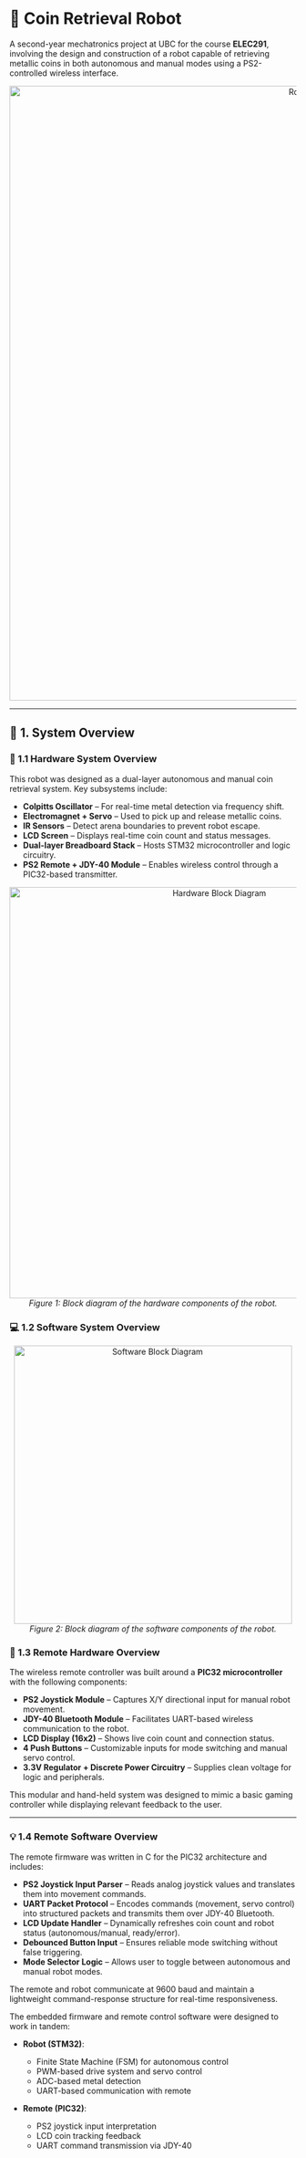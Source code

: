 # 🤖 Coin Retrieval Robot

A second-year mechatronics project at UBC for the course **ELEC291**, involving the design and construction of a robot capable of retrieving metallic coins in both autonomous and manual modes using a PS2-controlled wireless interface.

<p align="center">
  <img width="1078" alt="Robot Front View" src="https://github.com/user-attachments/assets/c7d87b71-8aaa-4f1e-9d11-5c24962ff966" />
</p>

---

## 🧠 1. System Overview

### 🔩 1.1 Hardware System Overview

This robot was designed as a dual-layer autonomous and manual coin retrieval system. Key subsystems include:

- **Colpitts Oscillator** – For real-time metal detection via frequency shift.
- **Electromagnet + Servo** – Used to pick up and release metallic coins.
- **IR Sensors** – Detect arena boundaries to prevent robot escape.
- **LCD Screen** – Displays real-time coin count and status messages.
- **Dual-layer Breadboard Stack** – Hosts STM32 microcontroller and logic circuitry.
- **PS2 Remote + JDY-40 Module** – Enables wireless control through a PIC32-based transmitter.

<p align="center">
  <img width="721" alt="Hardware Block Diagram" src="https://github.com/user-attachments/assets/398fa3c0-0e3d-4983-94f3-8f0fc204dc6a" />
  <br>
  <em>Figure 1: Block diagram of the hardware components of the robot.</em>
</p>

### 💻 1.2 Software System Overview

<p align="center">
  <img width="488" alt="Software Block Diagram" src="https://github.com/user-attachments/assets/5703a347-9a43-423e-9407-53d11dd29174" />
  <br>
  <em>Figure 2: Block diagram of the software components of the robot.</em>
</p>

### 🛜 1.3 Remote Hardware Overview

The wireless remote controller was built around a **PIC32 microcontroller** with the following components:

- **PS2 Joystick Module** – Captures X/Y directional input for manual robot movement.
- **JDY-40 Bluetooth Module** – Facilitates UART-based wireless communication to the robot.
- **LCD Display (16x2)** – Shows live coin count and connection status.
- **4 Push Buttons** – Customizable inputs for mode switching and manual servo control.
- **3.3V Regulator + Discrete Power Circuitry** – Supplies clean voltage for logic and peripherals.

This modular and hand-held system was designed to mimic a basic gaming controller while displaying relevant feedback to the user.

---

### 💡 1.4 Remote Software Overview

The remote firmware was written in C for the PIC32 architecture and includes:

- **PS2 Joystick Input Parser** – Reads analog joystick values and translates them into movement commands.
- **UART Packet Protocol** – Encodes commands (movement, servo control) into structured packets and transmits them over JDY-40 Bluetooth.
- **LCD Update Handler** – Dynamically refreshes coin count and robot status (autonomous/manual, ready/error).
- **Debounced Button Input** – Ensures reliable mode switching without false triggering.
- **Mode Selector Logic** – Allows user to toggle between autonomous and manual robot modes.

The remote and robot communicate at 9600 baud and maintain a lightweight command-response structure for real-time responsiveness.

The embedded firmware and remote control software were designed to work in tandem:

- **Robot (STM32)**:
  - Finite State Machine (FSM) for autonomous control
  - PWM-based drive system and servo control
  - ADC-based metal detection
  - UART-based communication with remote

- **Remote (PIC32)**:
  - PS2 joystick input interpretation
  - LCD coin tracking feedback
  - UART command transmission via JDY-40
